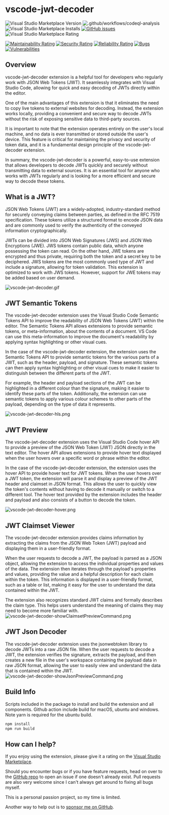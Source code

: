 # vscode-jwt-decoder

![Visual Studio Marketplace Version](https://img.shields.io/visual-studio-marketplace/v/AndrewButson.vscode-jwt-decoder)
![.github/workflows/codeql-analysis](https://github.com/arbs-io/vscode-jwt-decoder/actions/workflows/codeql-analysis.yml/badge.svg)
![Visual Studio Marketplace Installs](https://img.shields.io/visual-studio-marketplace/i/AndrewButson.vscode-jwt-decoder)
[![GitHub issues](https://img.shields.io/github/issues/arbs-io/vscode-jwt-decoder.svg)](https://github.com/arbs-io/vscode-jwt-decoder/issues)
![Visual Studio Marketplace Rating](https://img.shields.io/visual-studio-marketplace/r/AndrewButson.vscode-jwt-decoder)

[![Maintainability Rating](https://sonarcloud.io/api/project_badges/measure?project=arbs-io_vscode-jwt-decoder&metric=sqale_rating)](https://sonarcloud.io/summary/new_code?id=arbs-io_vscode-jwt-decoder)
[![Security Rating](https://sonarcloud.io/api/project_badges/measure?project=arbs-io_vscode-jwt-decoder&metric=security_rating)](https://sonarcloud.io/summary/new_code?id=arbs-io_vscode-jwt-decoder)
[![Reliability Rating](https://sonarcloud.io/api/project_badges/measure?project=arbs-io_vscode-jwt-decoder&metric=reliability_rating)](https://sonarcloud.io/summary/new_code?id=arbs-io_vscode-jwt-decoder)
[![Bugs](https://sonarcloud.io/api/project_badges/measure?project=arbs-io_vscode-jwt-decoder&metric=bugs)](https://sonarcloud.io/summary/new_code?id=arbs-io_vscode-jwt-decoder)
[![Vulnerabilities](https://sonarcloud.io/api/project_badges/measure?project=arbs-io_vscode-jwt-decoder&metric=vulnerabilities)](https://sonarcloud.io/summary/new_code?id=arbs-io_vscode-jwt-decoder)

## Overview

vscode-jwt-decoder extension is a helpful tool for developers who regularly work with JSON Web Tokens (JWT). It seamlessly integrates with Visual Studio Code, allowing for quick and easy decoding of JWTs directly within the editor.

One of the main advantages of this extension is that it eliminates the need to copy live tokens to external websites for decoding. Instead, the extension works locally, providing a convenient and secure way to decode JWTs without the risk of exposing sensitive data to third-party sources.

It is important to note that the extension operates entirely on the user's local machine, and no data is ever transmitted or stored outside the user's device. This feature is critical for maintaining the privacy and security of token data, and it is a fundamental design principle of the vscode-jwt-decoder extension.

In summary, the vscode-jwt-decoder is a powerful, easy-to-use extension that allows developers to decode JWTs quickly and securely without transmitting data to external sources. It is an essential tool for anyone who works with JWTs regularly and is looking for a more efficient and secure way to decode these tokens.

## What is a JWT?

JSON Web Tokens (JWT) are a widely-adopted, industry-standard method for securely conveying claims between parties, as defined in the RFC 7519 specification. These tokens utilize a structured format to encode JSON data and are commonly used to verify the authenticity of the conveyed information cryptographically.

JWTs can be divided into JSON Web Signatures (JWS) and JSON Web Encryptions (JWE). JWS tokens contain public data, which anyone possessing the token can read. On the other hand, JWE tokens are encrypted and thus private, requiring both the token and a secret key to be deciphered. JWS tokens are the most commonly used type of JWT and include a signature, allowing for token validation. This extension is optimized to work with JWS tokens. However, support for JWE tokens may be added based on user demand.

![vscode-jwt-decoder.gif](images/vscode-jwt-decoder.gif)

## JWT Semantic Tokens

The vscode-jwt-decoder extension uses the Visual Studio Code Semantic Tokens API to improve the readability of JSON Web Tokens (JWT) within the editor. The Semantic Tokens API allows extensions to provide semantic tokens, or meta-information, about the contents of a document. VS Code can use this meta-information to improve the document's readability by applying syntax highlighting or other visual cues.

In the case of the vscode-jwt-decoder extension, the extension uses the Semantic Tokens API to provide semantic tokens for the various parts of a JWT, such as the header, payload, and signature. These semantic tokens can then apply syntax highlighting or other visual cues to make it easier to distinguish between the different parts of the JWT.

For example, the header and payload sections of the JWT can be highlighted in a different colour than the signature, making it easier to identify these parts of the token. Additionally, the extension can use semantic tokens to apply various colour schemes to other parts of the payload, depending on the type of data it represents.

![vscode-jwt-decoder-hls.png](images/vscode-jwt-decoder-hls.png)

## JWT Preview

The vscode-jwt-decoder extension uses the Visual Studio Code hover API to provide a preview of the JSON Web Token (JWT) JSON directly in the text editor. The hover API allows extensions to provide hover text displayed when the user hovers over a specific word or phrase within the editor.

In the case of the vscode-jwt-decoder extension, the extension uses the hover API to provide hover text for JWT tokens. When the user hovers over a JWT token, the extension will parse it and display a preview of the JWT header and claimset in JSON format. This allows the user to quickly view the token's contents without having to decode it manually or switch to a different tool. The hover text provided by the extension includes the header and payload and also consists of a button to decode the token.

![vscode-jwt-decoder-hover.png](images/vscode-jwt-decoder-hover.png)

## JWT Claimset Viewer

The vscode-jwt-decoder extension provides claims information by extracting the claims from the JSON Web Token (JWT) payload and displaying them in a user-friendly format.

When the user requests to decode a JWT, the payload is parsed as a JSON object, allowing the extension to access the individual properties and values of the data. The extension then iterates through the payload's properties and values, providing the value and a helpful description for each claim within the token. This information is displayed in a user-friendly format, such as a table or list, making it easy for the user to understand the data contained within the JWT.

The extension also recognizes standard JWT claims and formally describes the claim type. This helps users understand the meaning of claims they may need to become more familiar with.
![vscode-jwt-decoder-showClaimsetPreviewCommand.png](images/vscode-jwt-decoder-showClaimsetPreviewCommand.png)

## JWT Json Decoder

The vscode-jwt-decoder extension uses the jsonwebtoken library to decode JWTs into a raw JSON file. When the user requests to decode a JWT, the extension verifies the signature, extracts the payload, and then creates a new file in the user's workspace containing the payload data in raw JSON format, allowing the user to easily view and understand the data that is contained within the JWT.
![vscode-jwt-decoder-showJsonPreviewCommand.png](images/vscode-jwt-decoder-showJsonPreviewCommand.png)

## Build Info

Scripts included in the package to install and build the extension and all components. Github action include build for macOS, ubuntu and windows. Note yarn is required for the ubuntu build.

```bash
npm install
npm run build
```

## **How can I help?**

If you enjoy using the extension, please give it a rating on the [Visual Studio Marketplace](https://marketplace.visualstudio.com/items?itemName=AndrewButson.vscode-jwt-decoder).

Should you encounter bugs or if you have feature requests, head on over to the [GitHub repo](https://github.com/arbs-io/vscode-jwt-decoder) to open an issue if one doesn't already exist.
Pull requests are also very welcome since I can't always get around to fixing all bugs myself.

This is a personal passion project, so my time is limited.

Another way to help out is to [sponsor me on GitHub](https://github.com/sponsors/arbs-io).
